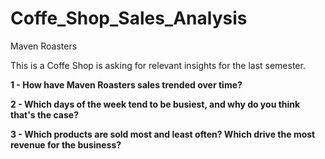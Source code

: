 # Coffe_Shop_Sales_Analysis
Maven Roasters

This is a Coffe Shop is asking for relevant insights for the last semester.

**1 - How have Maven Roasters sales trended over time?**

**2 - Which days of the week tend to be busiest, and why do you think that's the case?** 

**3 - Which products are sold most and least often? Which drive the most revenue for the business?**
